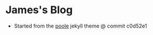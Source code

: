# James's Blog

- Started from the [poole](https://github.com/poole/poole) jekyll theme @ commit c0d52e1
